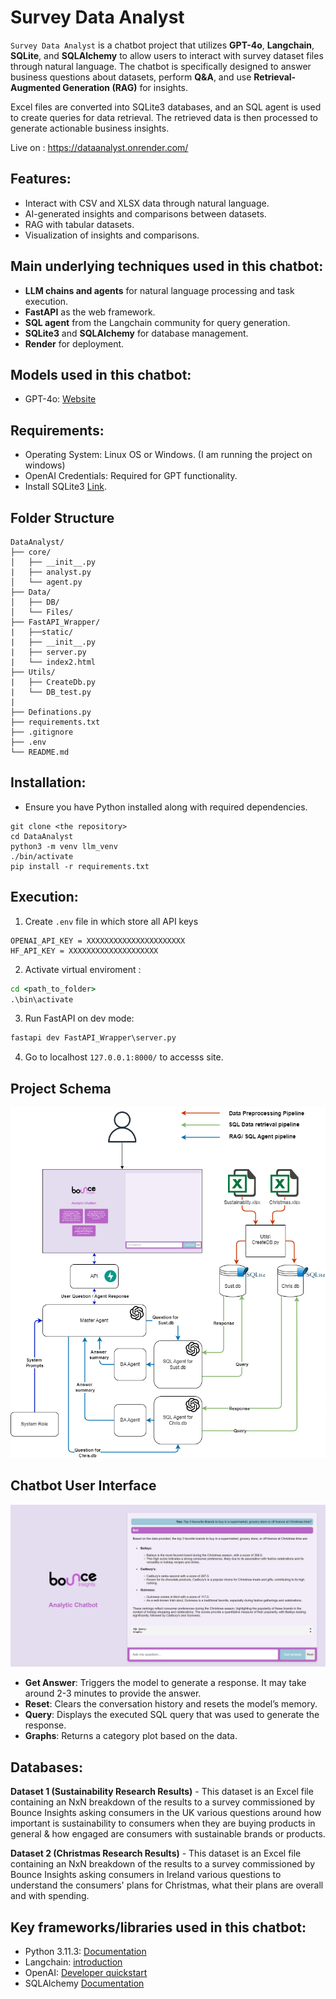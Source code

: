 # Survey Data Analyst


`Survey Data Analyst` is a chatbot project that utilizes **GPT-4o**, **Langchain**, **SQLite**, and **SQLAlchemy** to allow users to interact with survey dataset files through natural language. The chatbot is specifically designed to answer business questions about datasets, perform **Q&A**, and use **Retrieval-Augmented Generation (RAG)** for insights.

Excel files are converted into SQLite3 databases, and an SQL agent is used to create queries for data retrieval. The retrieved data is then processed to generate actionable business insights.

Live on : https://dataanalyst.onrender.com/




## Features:

- Interact with CSV and XLSX data through natural language.
- AI-generated insights and comparisons between datasets.
- RAG with tabular datasets.
- Visualization of insights and comparisons.



## Main underlying techniques used in this chatbot:
- **LLM chains and agents** for natural language processing and task execution.
- **FastAPI** as the web framework.
- **SQL agent** from the Langchain community for query generation.
- **SQLite3** and **SQLAlchemy** for database management.
- **Render** for deployment.

## Models used in this chatbot:
- GPT-4o: [Website](https://platform.openai.com/docs/models)

## Requirements:
- Operating System: Linux OS or Windows. (I am running the project on windows)
- OpenAI Credentials: Required for GPT functionality.
- Install SQLite3 [Link](https://www.sqlite.org/download.html).

## Folder Structure
```
DataAnalyst/
├── core/
│   ├── __init__.py
|   ├── analyst.py
│   └── agent.py
├── Data/
│   ├── DB/
│   └── Files/
├── FastAPI_Wrapper/
|   ├──static/
|   ├── __init__.py
|   ├── server.py
|   └── index2.html
├── Utils/
|   ├── CreateDb.py
|   └── DB_test.py
|
├── Definations.py
├── requirements.txt
├── .gitignore
├── .env
└── README.md
```


## Installation:
- Ensure you have Python installed along with required dependencies.
```
git clone <the repository>
cd DataAnalyst
python3 -m venv llm_venv
./bin/activate
pip install -r requirements.txt
```
## Execution:

1. Create `.env` file in which store all API keys 
```
OPENAI_API_KEY = XXXXXXXXXXXXXXXXXXXXXX
HF_API_KEY = XXXXXXXXXXXXXXXXXXXX
```

2. Activate virtual enviroment :

```cmd
cd <path_to_folder>
.\bin\activate
```

3. Run FastAPI on dev mode:
```cmd
fastapi dev FastAPI_Wrapper\server.py
```

4. Go to localhost ``127.0.0.1:8000/`` to accesss site.



## Project Schema
<div align="center">
  <img src="images/SQLagent.png" alt="Schema">
</div>

## Chatbot User Interface
<div align="center">
  <img src="images/frontpage.png" alt="ChatBot UI">
</div>

- **Get Answer**: Triggers the model to generate a response. It may take around 2-3 minutes to provide the answer.
- **Reset**: Clears the conversation history and resets the model’s memory.
- **Query**: Displays the executed SQL query that was used to generate the response.
- **Graphs**: Returns a category plot based on the data.

## Databases:
**Dataset 1 (Sustainability Research Results)** - This dataset is an Excel file containing an NxN
breakdown of the results to a survey commissioned by Bounce Insights asking consumers in the
UK various questions around how important is sustainability to consumers when they are buying
products in general & how engaged are consumers with sustainable brands or products.

**Dataset 2 (Christmas Research Results)** - This dataset is an Excel file containing an NxN
breakdown of the results to a survey commissioned by Bounce Insights asking consumers in
Ireland various questions to understand the consumers' plans for Christmas, what their plans are
overall and with spending.


## Key frameworks/libraries used in this chatbot:
- Python 3.11.3: [Documentation](https://www.python.org/downloads/release/python-3113/) 
- Langchain: [introduction](https://python.langchain.com/docs/get_started/introduction)
- OpenAI: [Developer quickstart](https://platform.openai.com/docs/quickstart?context=python)
- SQLAlchemy [Documentation](https://www.sqlalchemy.org/)
